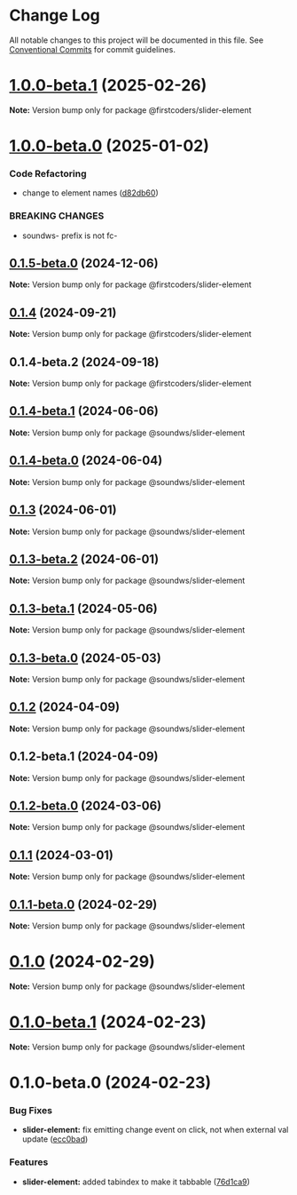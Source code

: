 # Change Log

All notable changes to this project will be documented in this file.
See [Conventional Commits](https://conventionalcommits.org) for commit guidelines.

# [1.0.0-beta.1](https://github.com/firstcoders/slider-element/compare/@firstcoders/slider-element@1.0.0-beta.0...@firstcoders/slider-element@1.0.0-beta.1) (2025-02-26)

**Note:** Version bump only for package @firstcoders/slider-element





# [1.0.0-beta.0](https://github.com/firstcoders/slider-element/compare/@firstcoders/slider-element@0.1.5-beta.0...@firstcoders/slider-element@1.0.0-beta.0) (2025-01-02)


### Code Refactoring

* change to element names ([d82db60](https://github.com/firstcoders/slider-element/commit/d82db60849a36ec518cb533a7aa9ba6d87423d51))


### BREAKING CHANGES

* soundws- prefix is not fc-





## [0.1.5-beta.0](https://github.com/firstcoders/slider-element/compare/@firstcoders/slider-element@0.1.4...@firstcoders/slider-element@0.1.5-beta.0) (2024-12-06)

**Note:** Version bump only for package @firstcoders/slider-element





## [0.1.4](https://github.com/firstcoders/slider-element/compare/@firstcoders/slider-element@0.1.4-beta.2...@firstcoders/slider-element@0.1.4) (2024-09-21)

**Note:** Version bump only for package @firstcoders/slider-element





## 0.1.4-beta.2 (2024-09-18)

**Note:** Version bump only for package @firstcoders/slider-element





## [0.1.4-beta.1](https://github.com/sound-ws/slider-element/compare/@soundws/slider-element@0.1.4-beta.0...@soundws/slider-element@0.1.4-beta.1) (2024-06-06)

**Note:** Version bump only for package @soundws/slider-element





## [0.1.4-beta.0](https://github.com/sound-ws/slider-element/compare/@soundws/slider-element@0.1.3...@soundws/slider-element@0.1.4-beta.0) (2024-06-04)

**Note:** Version bump only for package @soundws/slider-element





## [0.1.3](https://github.com/sound-ws/slider-element/compare/@soundws/slider-element@0.1.3-beta.2...@soundws/slider-element@0.1.3) (2024-06-01)

**Note:** Version bump only for package @soundws/slider-element





## [0.1.3-beta.2](https://github.com/sound-ws/slider-element/compare/@soundws/slider-element@0.1.3-beta.1...@soundws/slider-element@0.1.3-beta.2) (2024-06-01)

**Note:** Version bump only for package @soundws/slider-element





## [0.1.3-beta.1](https://github.com/sound-ws/slider-element/compare/@soundws/slider-element@0.1.3-beta.0...@soundws/slider-element@0.1.3-beta.1) (2024-05-06)

**Note:** Version bump only for package @soundws/slider-element





## [0.1.3-beta.0](https://github.com/sound-ws/slider-element/compare/@soundws/slider-element@0.1.2...@soundws/slider-element@0.1.3-beta.0) (2024-05-03)

**Note:** Version bump only for package @soundws/slider-element





## [0.1.2](https://github.com/sound-ws/slider-element/compare/@soundws/slider-element@0.1.2-beta.1...@soundws/slider-element@0.1.2) (2024-04-09)

**Note:** Version bump only for package @soundws/slider-element





## 0.1.2-beta.1 (2024-04-09)

**Note:** Version bump only for package @soundws/slider-element





## [0.1.2-beta.0](https://github.com/sound-ws/slider-element/compare/@soundws/slider-element@0.1.1...@soundws/slider-element@0.1.2-beta.0) (2024-03-06)

**Note:** Version bump only for package @soundws/slider-element





## [0.1.1](https://github.com/sound-ws/slider-element/compare/@soundws/slider-element@0.1.1-beta.0...@soundws/slider-element@0.1.1) (2024-03-01)

**Note:** Version bump only for package @soundws/slider-element





## [0.1.1-beta.0](https://github.com/sound-ws/slider-element/compare/@soundws/slider-element@0.1.0...@soundws/slider-element@0.1.1-beta.0) (2024-02-29)

**Note:** Version bump only for package @soundws/slider-element





# [0.1.0](https://github.com/sound-ws/slider-element/compare/@soundws/slider-element@0.1.0-beta.1...@soundws/slider-element@0.1.0) (2024-02-29)

**Note:** Version bump only for package @soundws/slider-element





# [0.1.0-beta.1](https://github.com/sound-ws/slider-element/compare/@soundws/slider-element@0.1.0-beta.0...@soundws/slider-element@0.1.0-beta.1) (2024-02-23)

**Note:** Version bump only for package @soundws/slider-element





# 0.1.0-beta.0 (2024-02-23)


### Bug Fixes

* **slider-element:** fix emitting change event on click, not when external val update ([ecc0bad](https://github.com/firstcoders/monorepo/commit/ecc0bad0ed460a685a969b1a7349581bb151706c))


### Features

* **slider-element:** added tabindex to make it tabbable ([76d1ca9](https://github.com/firstcoders/monorepo/commit/76d1ca9ac3365145c45ca5e7f77d46687b8d0e4f))
